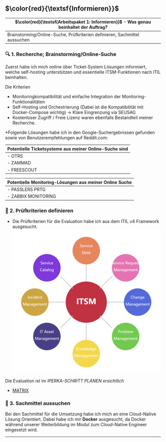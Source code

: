 ## $\color{red}{\textsf{Informieren}}$

| $\color{red}{\textsf{Arbeitspaket 1: Informieren}}$ - Was genau beinhaltet der Auftrag? |
| --------------------------------------------------------------------------------------- |
| Brainstorming/Online-Suche, Prüfkriterien definieren, Sachmittel aussuchen              |

### :mag: 1. Recherche; Brainstorming/Online-Suche

Zuerst habe ich mich online über Ticket-System Lösungen informiert, welche self-hosting unterstützen und essentielle ITSM-Funktionen nach ITIL beinhalten.

Die Kriterien
- Monitoringkompatibilität und einfache Integration der Monitoring-Funktionalitäten
- Self-Hosting und Orchestrierung (Dabei ist die Kompatibilität mit Docker-Compose wichtig) -> Klare Eingrenzung via SEUSAG
- Kostenloser Zugriff / Freie Lizenz
waren ebenfalls Bestandteil meiner Recherche.

*Folgende Lösungen habe ich in den Google-Suchergebnissen gefunden sowie von Benutzerempfehlungen auf Reddit.com:

| Potentielle Ticketsysteme aus meiner Online-Suche sind |
| ------------------------------------------------------ |
| -  OTRS                                                |
| - ZAMMAD                                               |
| - FREESCOUT                                            |

| Potentielle Monitoring-Lösungen aus meiner Online Suche |
| ------------------------------------------------------- |
| -  PASSLERS PRTG                                        |
| - ZABBIX MONITORING                                     |

### :scroll: 2. Prüfkriterien definieren

- Die Prüfkriterien für die Evaluation habe ich aus dem ITIL v4 Framework ausgesucht.
![](../_attachments/3_ITSM_Grundlagen.png)

Die Evaluation ist im *IPERKA-SCHRITT PLANEN ersichtlich*
- [MATRIX](./2_Planen/ITSM_Evaluation_Ticketsysteme.md)

### :wrench: 3. Sachmittel aussuchen

Bei den Sachmittel für die Umsetzung habe ich mich an eine Cloud-Native Lösung Orientiert. Dabei habe ich mir **Docker** ausgesucht, da Docker während unserer Weiterbildung im Modul zum Cloud-Native Engineer eingesetzt wird.
______
